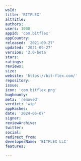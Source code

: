 ```yaml
---
wsId: 
title: 'BITFLEX'
altTitle: 
authors: 
users: 1000
appId: 'com.bitflex'
appCountry: 
released: '2021-09-27'
updated: '2021-09-27'
version: '2.0-beta'
stars: 
ratings: 
reviews: 
size: 
website: 'https://bit-flex.com/'
repository: 
issue: 
icon: 'com.bitflex.png'
bugbounty: 
meta: 'removed'
verdict: 'wip'
appHashes: 
date: '2024-05-07'
signer: 
reviewArchive: 
twitter: 
social: 
redirect_from: 
developerName: 'BITFLEX LLC'
features: 

---
```


